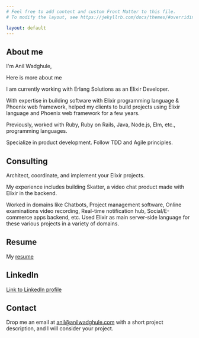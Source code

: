 ```yaml
---
# Feel free to add content and custom Front Matter to this file.
# To modify the layout, see https://jekyllrb.com/docs/themes/#overriding-theme-defaults

layout: default
---
```


## About me

I'm Anil Wadghule,

Here is more about me

I am currently working with Erlang Solutions as an Elixir Developer.

With expertise in building software with Elixir programming language & Phoenix web framework, helped my clients to build projects using Elixir language and Phoenix web framework for a few years.

Previously, worked with Ruby, Ruby on Rails, Java, Node.js, Elm, etc., programming languages.

Specialize in product development. Follow TDD and Agile principles.


## Consulting

Architect, coordinate, and implement your Elixir projects.

My experience includes building Skatter, a video chat product made with Elixir in the backend.

Worked in domains like Chatbots, Project management software, Online examinations video recording, Real-time notification hub, Social/E-commerce apps backend, etc.
Used Elixir as main server-side language for these various projects in a variety of domains.


## Resume

My [resume](https://www.dropbox.com/s/p7480f9h3hfh0kv/anil-wadghule-resume.pdf?dl=1 "Resume")

## LinkedIn

[Link to LinkedIn profile](https://www.linkedin.com/in/anilwadghule "Link to LinkedIn profile")


## Contact

Drop me an email at anil@anilwadghule.com with a short project description, and I will consider your project.
